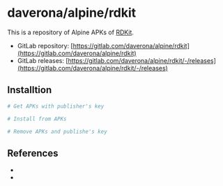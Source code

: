 # daverona/alpine/rdkit

This is a repository of Alpine APKs of [RDKit]().

* GitLab repository: [https://gitlab.com/daverona/alpine/rdkit](https://gitlab.com/daverona/alpine/rdkit)
* GitLab releases: [https://gitlab.com/daverona/alpine/rdkit/-/releases](https://gitlab.com/daverona/alpine/rdkit/-/releases)

## Installtion

```bash
# Get APKs with publisher's key

# Install from APKs

# Remove APKs and publishe's key
```

## References

*
*
